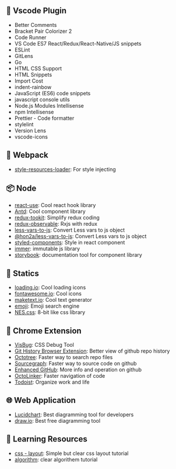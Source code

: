 ## 🔨 Vscode Plugin

  - Better Comments
  - Bracket Pair Colorizer 2
  - Code Runner
  - VS Code ES7 React/Redux/React-Native/JS snippets
  - ESLint
  - GitLens
  - Go
  - HTML CSS Support
  - HTML Snippets
  - Import Cost
  - indent-rainbow
  - JavaScript (ES6) code snippets
  - javascript console utils
  - Node.js Modules Intellisense
  - npm Intellisense
  - Prettier - Code formatter
  - stylelint
  - Version Lens
  - vscode-icons

## 🧳 Webpack

  - [style-resources-loader](https://www.npmjs.com/package/style-resources-loader "for style injecting"): For style injecting

## 📦 Node
  - [react-use](https://github.com/streamich/react-use "cool react hook library"): Cool react hook library
  - [Antd](https://ant.design/ "cool component library"): Cool component library
  - [redux-tookit](https://redux-toolkit.js.org/ "simplify redux coding"): Simplify redux coding
  - [redux-observable](https://redux-observable.js.org/ "rxjs with redux"): Rxjs with redux
  - [less-vars-to-js](https://www.npmjs.com/package/less-vars-to-js "Convert Less vars to js object"): Convert Less vars to js object
  - [@hon2a/less-vars-to-js](https://www.npmjs.com/package/@hon2a/less-vars-to-js "Convert Less vars to js object"): Convert Less vars to js object
  - [styled-components](https://www.npmjs.com/package/styled-components "style in react component"): Style in react component
  - [immer](https://immerjs.github.io/immer/docs/introduction): immutable js library
  - [storybook](https://storybook.js.org/): documentation tool for component library

## 🌈 Statics
  - [loading.io](https://loading.io/ "Cool loading icons"): Cool loading icons
  - [fontawesome.io](http://fontawesome.io/ "Cool icons"): Cool icons
  - [maketext.io](https://maketext.io/ "Cool text generator"): Cool text generator
  - [emoji](https://emojipedia.org/ "Emoji search engine"): Emoji search engine
  - [NES.css](https://nostalgic-css.github.io/NES.css/ "8-bit like css library"): 8-bit like css library

## 🌈 Chrome Extension
  - [VisBug](https://github.com/GoogleChromeLabs/ProjectVisBug "CSS Debug Tool"): CSS Debug Tool
  - [Git History Browser Extension](https://chrome.google.com/webstore/detail/git-history-browser-exten/laghnmifffncfonaoffcndocllegejnf "Better view of github repo history"): Better view of github repo history
  - [Octotree](https://chrome.google.com/webstore/detail/sourcegraph/dgjhfomjieaadpoljlnidmbgkdffpack "Faster way to search repo files"): Faster way to search repo files
  - [Sourcegraph](https://chrome.google.com/webstore/detail/sourcegraph/dgjhfomjieaadpoljlnidmbgkdffpack "Faster way to source code on github"): Faster way to source code on github
  - [Enhanced GitHub](https://chrome.google.com/webstore/detail/enhanced-github/anlikcnbgdeidpacdbdljnabclhahhmd "More info and operation on github"): More info and operation on github
  - [OctoLinker](https://chrome.google.com/webstore/detail/octolinker/jlmafbaeoofdegohdhinkhilhclaklkp "Faster navigation of code"): Faster navigation of code
  - [Todoist](https://chrome.google.com/webstore/detail/todoist-for-chrome/jldhpllghnbhlbpcmnajkpdmadaolakh "Organize work and life"): Organize work and life
  
## 🌐 Web Application
  - [Lucidchart](https://www.lucidchart.com/ "Best diagramming tool for developers"): Best diagramming tool for developers
  - [draw.io](https://www.draw.io/ "Best free diagramming tool"): Best free diagramming tool

## 🙋 Learning Resources
  - [css - layout](http://zh.learnlayout.com/): Simple but clear css layout tutorial
  - [algorithm](https://github.com/labuladong/fucking-algorithm): <Chinese> clear algorithem tutorial 
  

